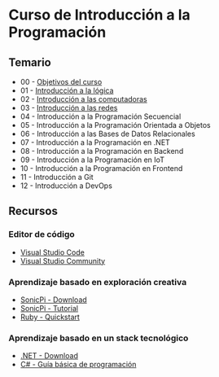 # Curso de Introducción a la Programación

## Temario

   * 00 - [Objetivos del curso](docs/curso/00-Introducci%C3%B3n%20a%20la%20programaci%C3%B3n.pptx)
   * 01 - [Introducción a la lógica](docs/curso/01-Introducci%C3%B3n%20a%20la%20l%C3%B3gica.pptx)
   * 02 - [Introducción a las computadoras](docs/curso/02-Introducci%C3%B3n%20a%20las%20computadoras.pptx)
   * 03 - [Introducción a las redes](docs/curso/03-Introducci%C3%B3n%20a%20las%20redes.pptx)
   * 04 - Introducción a la Programación Secuencial
   * 05 - Introducción a la Programación Orientada a Objetos
   * 06 - Introducción a las Bases de Datos Relacionales
   * 07 - Introducción a la Programación en .NET
   * 08 - Introducción a la Programación en Backend
   * 09 - Introducción a la Programación en IoT
   * 10 - Introducción a la Programación en Frontend
   * 11 - Introducción a Git
   * 12 - Introducción a DevOps

## Recursos

   ### Editor de código
   * [Visual Studio Code](https://code.visualstudio.com/download)
   * [Visual Studio Community](https://visualstudio.microsoft.com/es/vs/community/)

   ### Aprendizaje basado en exploración creativa

   * [SonicPi - Download](https://sonic-pi.net/)
   * [SonicPi - Tutorial](https://sonic-pi.net/tutorial.html)
   * [Ruby - Quickstart](https://www.ruby-lang.org/es/documentation/quickstart/)

   ### Aprendizaje basado en un stack tecnológico
   * [.NET - Download](https://dotnet.microsoft.com/en-us/download)
   * [C# - Guía básica de programación](curso/CSharp%20-%20Gu%C3%ADa%20b%C3%A1sica%20de%20programaci%C3%B3n.pdf)

   
